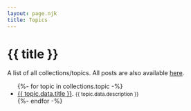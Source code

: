 ```yaml
---
layout: page.njk
title: Topics
---
```

# {{ title }}
A list of all collections/topics. All posts are also available [here](/posts/).

<ul>
{%- for topic in collections.topic -%}
  <li>
  <a href="{{ topic.url }}">{{ topic.data.title }}</a>.
  <small> {{ topic.data.description }} </small>
  </li>
{%- endfor -%}
</ul>